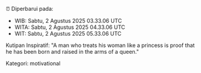 ⏰ Diperbarui pada:
- WIB: Sabtu, 2 Agustus 2025 03.33.06 UTC
- WITA: Sabtu, 2 Agustus 2025 04.33.06 UTC
- WIT: Sabtu, 2 Agustus 2025 05.33.06 UTC

Kutipan Inspiratif:
"A man who treats his woman like a princess is proof that he has been born and raised in the arms of a queen."


Kategori: motivational


